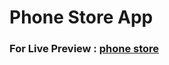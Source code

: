 # Phone Store App


### For Live Preview : [phone store](https://peaceful-brahmagupta-ccba62.netlify.app/)
